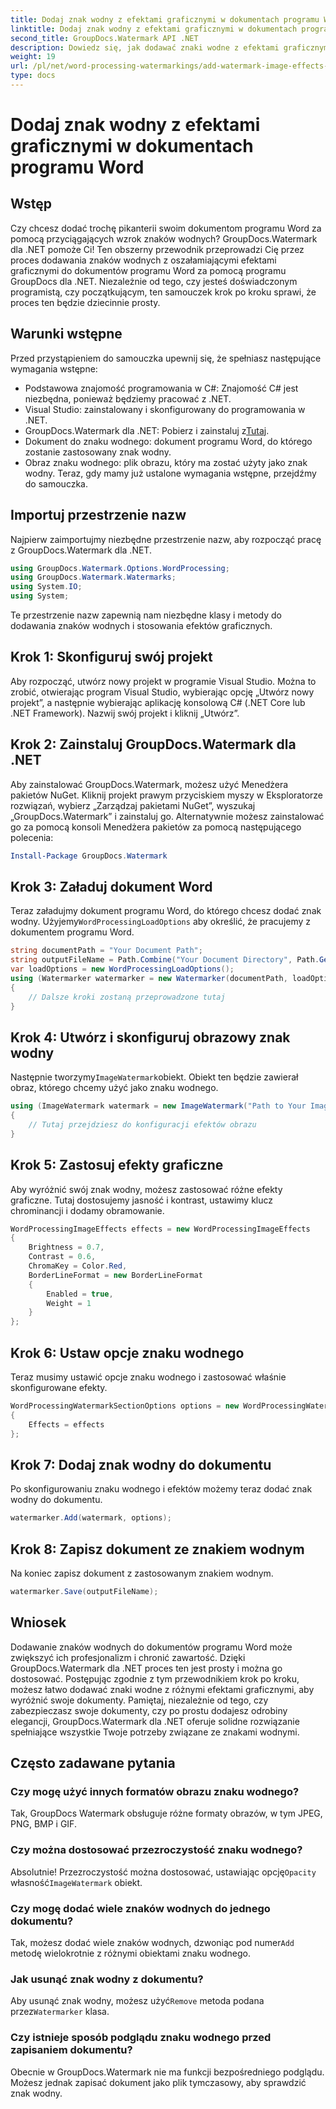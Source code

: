 ```yaml
---
title: Dodaj znak wodny z efektami graficznymi w dokumentach programu Word
linktitle: Dodaj znak wodny z efektami graficznymi w dokumentach programu Word
second_title: GroupDocs.Watermark API .NET
description: Dowiedz się, jak dodawać znaki wodne z efektami graficznymi do dokumentów programu Word za pomocą programu GroupDocs.Watermark dla platformy .NET. Postępuj zgodnie z naszym przewodnikiem krok po kroku, aby uzyskać oszałamiające rezultaty.
weight: 19
url: /pl/net/word-processing-watermarkings/add-watermark-image-effects-word-docs/
type: docs
---
```

# Dodaj znak wodny z efektami graficznymi w dokumentach programu Word

## Wstęp
Czy chcesz dodać trochę pikanterii swoim dokumentom programu Word za pomocą przyciągających wzrok znaków wodnych? GroupDocs.Watermark dla .NET pomoże Ci! Ten obszerny przewodnik przeprowadzi Cię przez proces dodawania znaków wodnych z oszałamiającymi efektami graficznymi do dokumentów programu Word za pomocą programu GroupDocs dla .NET. Niezależnie od tego, czy jesteś doświadczonym programistą, czy początkującym, ten samouczek krok po kroku sprawi, że proces ten będzie dziecinnie prosty.
## Warunki wstępne
Przed przystąpieniem do samouczka upewnij się, że spełniasz następujące wymagania wstępne:
- Podstawowa znajomość programowania w C#: Znajomość C# jest niezbędna, ponieważ będziemy pracować z .NET.
- Visual Studio: zainstalowany i skonfigurowany do programowania w .NET.
-  GroupDocs.Watermark dla .NET: Pobierz i zainstaluj z[Tutaj](https://releases.groupdocs.com/Watermark/net/).
- Dokument do znaku wodnego: dokument programu Word, do którego zostanie zastosowany znak wodny.
- Obraz znaku wodnego: plik obrazu, który ma zostać użyty jako znak wodny.
Teraz, gdy mamy już ustalone wymagania wstępne, przejdźmy do samouczka.
## Importuj przestrzenie nazw
Najpierw zaimportujmy niezbędne przestrzenie nazw, aby rozpocząć pracę z GroupDocs.Watermark dla .NET.
```csharp
using GroupDocs.Watermark.Options.WordProcessing;
using GroupDocs.Watermark.Watermarks;
using System.IO;
using System;
```
Te przestrzenie nazw zapewnią nam niezbędne klasy i metody do dodawania znaków wodnych i stosowania efektów graficznych.
## Krok 1: Skonfiguruj swój projekt
Aby rozpocząć, utwórz nowy projekt w programie Visual Studio. Można to zrobić, otwierając program Visual Studio, wybierając opcję „Utwórz nowy projekt”, a następnie wybierając aplikację konsolową C# (.NET Core lub .NET Framework). Nazwij swój projekt i kliknij „Utwórz”.
## Krok 2: Zainstaluj GroupDocs.Watermark dla .NET
Aby zainstalować GroupDocs.Watermark, możesz użyć Menedżera pakietów NuGet. Kliknij projekt prawym przyciskiem myszy w Eksploratorze rozwiązań, wybierz „Zarządzaj pakietami NuGet”, wyszukaj „GroupDocs.Watermark” i zainstaluj go.
Alternatywnie możesz zainstalować go za pomocą konsoli Menedżera pakietów za pomocą następującego polecenia:
```powershell
Install-Package GroupDocs.Watermark
```
## Krok 3: Załaduj dokument Word
 Teraz załadujmy dokument programu Word, do którego chcesz dodać znak wodny. Użyjemy`WordProcessingLoadOptions` aby określić, że pracujemy z dokumentem programu Word.
```csharp
string documentPath = "Your Document Path";
string outputFileName = Path.Combine("Your Document Directory", Path.GetFileName(documentPath));
var loadOptions = new WordProcessingLoadOptions();
using (Watermarker watermarker = new Watermarker(documentPath, loadOptions))
{
    // Dalsze kroki zostaną przeprowadzone tutaj
}
```
## Krok 4: Utwórz i skonfiguruj obrazowy znak wodny
 Następnie tworzymy`ImageWatermark`obiekt. Obiekt ten będzie zawierał obraz, którego chcemy użyć jako znaku wodnego.
```csharp
using (ImageWatermark watermark = new ImageWatermark("Path to Your Image"))
{
    // Tutaj przejdziesz do konfiguracji efektów obrazu
}
```
## Krok 5: Zastosuj efekty graficzne
Aby wyróżnić swój znak wodny, możesz zastosować różne efekty graficzne. Tutaj dostosujemy jasność i kontrast, ustawimy klucz chrominancji i dodamy obramowanie.
```csharp
WordProcessingImageEffects effects = new WordProcessingImageEffects
{
    Brightness = 0.7,
    Contrast = 0.6,
    ChromaKey = Color.Red,
    BorderLineFormat = new BorderLineFormat
    {
        Enabled = true,
        Weight = 1
    }
};
```
## Krok 6: Ustaw opcje znaku wodnego
Teraz musimy ustawić opcje znaku wodnego i zastosować właśnie skonfigurowane efekty.
```csharp
WordProcessingWatermarkSectionOptions options = new WordProcessingWatermarkSectionOptions
{
    Effects = effects
};
```
## Krok 7: Dodaj znak wodny do dokumentu
Po skonfigurowaniu znaku wodnego i efektów możemy teraz dodać znak wodny do dokumentu.
```csharp
watermarker.Add(watermark, options);
```
## Krok 8: Zapisz dokument ze znakiem wodnym
Na koniec zapisz dokument z zastosowanym znakiem wodnym. 
```csharp
watermarker.Save(outputFileName);
```
## Wniosek
Dodawanie znaków wodnych do dokumentów programu Word może zwiększyć ich profesjonalizm i chronić zawartość. Dzięki GroupDocs.Watermark dla .NET proces ten jest prosty i można go dostosować. Postępując zgodnie z tym przewodnikiem krok po kroku, możesz łatwo dodawać znaki wodne z różnymi efektami graficznymi, aby wyróżnić swoje dokumenty. 
Pamiętaj, niezależnie od tego, czy zabezpieczasz swoje dokumenty, czy po prostu dodajesz odrobiny elegancji, GroupDocs.Watermark dla .NET oferuje solidne rozwiązanie spełniające wszystkie Twoje potrzeby związane ze znakami wodnymi. 
## Często zadawane pytania
### Czy mogę użyć innych formatów obrazu znaku wodnego?
Tak, GroupDocs Watermark obsługuje różne formaty obrazów, w tym JPEG, PNG, BMP i GIF.
### Czy można dostosować przezroczystość znaku wodnego?
 Absolutnie! Przezroczystość można dostosować, ustawiając opcję`Opacity` własność`ImageWatermark` obiekt.
### Czy mogę dodać wiele znaków wodnych do jednego dokumentu?
 Tak, możesz dodać wiele znaków wodnych, dzwoniąc pod numer`Add` metodę wielokrotnie z różnymi obiektami znaku wodnego.
### Jak usunąć znak wodny z dokumentu?
 Aby usunąć znak wodny, możesz użyć`Remove` metoda podana przez`Watermarker` klasa.
### Czy istnieje sposób podglądu znaku wodnego przed zapisaniem dokumentu?
Obecnie w GroupDocs.Watermark nie ma funkcji bezpośredniego podglądu. Możesz jednak zapisać dokument jako plik tymczasowy, aby sprawdzić znak wodny.